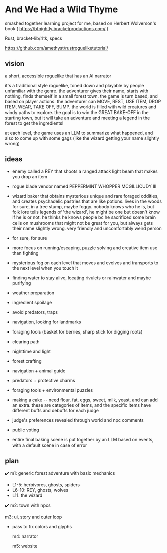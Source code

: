 # And We Had a Wild Thyme

smashed together learning project for me, based on Herbert Wolverson's book ( https://bfnightly.bracketproductions.com/ )

Rust, bracket-lib/rltk, specs

https://github.com/amethyst/rustrogueliketutorial/

## vision

a short, accessible roguelike that has an AI narrator

it's a traditional style roguelike, toned down and playable by people unfamiliar with the genre. the adventurer gives their name, starts with nothing, finds themself in a small forest town. the game is turn based, and based on player actions. the adventurer can MOVE, REST, USE ITEM, DROP ITEM, WEAR, TAKE OFF, BUMP. the world is filled with wild creatures and windy paths to explore. the goal is to win the GREAT BAKE-OFF in the starting town, but it will take an adventure and meeting a legend in the forest to get the ingredients!

at each level, the game uses an LLM to summarize what happened, and also to come up with some gags (like the wizard getting your name slightly wrong)

## ideas

- enemy called a REY that shoots a ranged attack light beam that makes you drop an item
- rogue blade vendor named PEPPERMINT WHOPPER MCGILLICUDY III
- wizard baker that obtains mysterious unique and rare foraged oddities, and creates psychadelic pastries that are like potions. lives in the woods for sure, in a tree stump, maybe foggy. nobody knows who he is, but folk lore tells legends of 'the wizard', he might be one but doesn't know if he is or not. he thinks he knows people bc he sacrificed some brain cells on mushrooms that might not be great for you, but always gets their name slightly wrong. very friendly and uncomfortably weird person
- for sure, for sure
- more focus on running/escaping, puzzle solving and creative item use than fighting

- mysterious fog on each level that moves and evolves and transports to the next level when you touch it
- finding water to stay alive, locating rivulets or rainwater and maybe purifying
- weather preparation
- ingredient spoilage
- avoid predators, traps 
- navigation, looking for landmarks
- foraging tools (basket for berries, sharp stick for digging roots)
- clearing path
- nighttime and light 
- forest crafting
- navigation + animal guide
- predators + protective charms
- foraging tools + environmental puzzles

- making a cake -- need flour, fat, eggs, sweet, milk, yeast, and can add an extra. these are categories of items, and the specific items have different buffs and debuffs for each judge
- judge's preferences revealed through world and npc comments
- public voting
- entire final baking scene is put together by an LLM based on events, with a default scene in case of error

## plan

✔️ m1: generic forest adventure with basic mechanics
- L1-5: herbivores, ghosts, spiders
- L6-10: REY, ghosts, wolves
- L11: the wizard

✔️ m2: town with npcs

  m3: ui, story and outer loop
- pass to fix colors and glyphs

  m4: narrator

  m5: website

